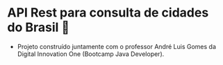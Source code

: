 # API Rest para consulta de cidades do Brasil :city_sunrise:

- Projeto construído juntamente com o professor André Luis Gomes da Digital Innovation One (Bootcamp Java Developer).

